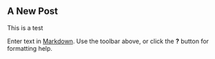 ## A New Post
This is a test

Enter text in [Markdown](http://daringfireball.net/projects/markdown/). Use the toolbar above, or click the **?** button for formatting help.
